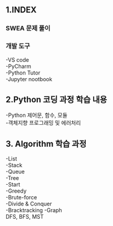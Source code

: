 ## 1.INDEX  
### SWEA 문제 풀이
### 개발 도구  
-VS code  
-PyCharm  
-Python Tutor  
-Jupyter nootbook  

## 2.Python 코딩 과정 학습 내용  
-Python 제어문, 함수, 모듈  
-객체지향 프로그래밍 및 에러처리  
  
## 3. Algorithm 학습 과정  
-List  
-Stack  
-Queue  
-Tree  
-Start  
-Greedy  
-Brute-force   
-Divide & Conquer  
-Bracktracking 
-Graph  
  DFS, BFS, MST


